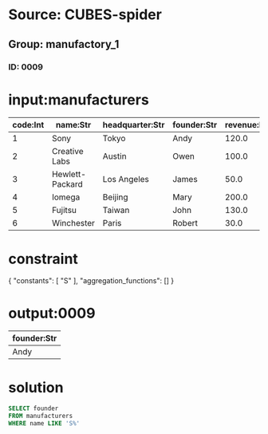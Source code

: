 # Source: CUBES-spider
## Group: manufactory_1
### ID: 0009

# input:manufacturers

| code:Int | name:Str | headquarter:Str | founder:Str | revenue:Dbl |
|---|---|---|---|---|
| 1 | Sony | Tokyo | Andy | 120.0 |
| 2 | Creative Labs | Austin | Owen | 100.0 |
| 3 | Hewlett-Packard | Los Angeles | James | 50.0 |
| 4 | Iomega | Beijing | Mary | 200.0 |
| 5 | Fujitsu | Taiwan | John | 130.0 |
| 6 | Winchester | Paris | Robert | 30.0 |

# constraint

{
  "constants": [
    "S"
  ],
  "aggregation_functions": []
}

# output:0009

| founder:Str |
|---|
| Andy |

# solution

```sql
SELECT founder
FROM manufacturers
WHERE name LIKE 'S%'
```
